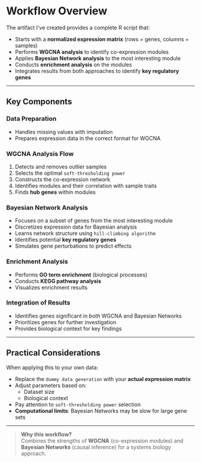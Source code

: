 # Workflow Overview

The artifact I've created provides a complete R script that:  
- Starts with a **normalized expression matrix** (rows = genes, columns = samples)  
- Performs **WGCNA analysis** to identify co-expression modules  
- Applies **Bayesian Network analysis** to the most interesting module  
- Conducts **enrichment analysis** on the modules  
- Integrates results from both approaches to identify **key regulatory genes**  

---

## Key Components  

### Data Preparation  
- Handles missing values with imputation  
- Prepares expression data in the correct format for WGCNA  

### WGCNA Analysis Flow  
1. Detects and removes outlier samples  
2. Selects the optimal `soft-thresholding power`  
3. Constructs the co-expression network  
4. Identifies modules and their correlation with sample traits  
5. Finds **hub genes** within modules  

### Bayesian Network Analysis  
- Focuses on a subset of genes from the most interesting module  
- Discretizes expression data for Bayesian analysis  
- Learns network structure using `hill-climbing algorithm`  
- Identifies potential **key regulatory genes**  
- Simulates gene perturbations to predict effects  

### Enrichment Analysis  
- Performs **GO term enrichment** (biological processes)  
- Conducts **KEGG pathway analysis**  
- Visualizes enrichment results  

### Integration of Results  
- Identifies genes significant in *both* WGCNA and Bayesian Networks  
- Prioritizes genes for further investigation  
- Provides biological context for key findings  

---

## Practical Considerations  
When applying this to your own data:  
- Replace the `dummy data generation` with your **actual expression matrix**  
- Adjust parameters based on:  
  - Dataset size  
  - Biological context  
- Pay attention to `soft-thresholding power` selection  
- **Computational limits**: Bayesian Networks may be slow for large gene sets  

---

> **Why this workflow?**  
> Combines the strengths of **WGCNA** (co-expression modules) and **Bayesian Networks** (causal inference) for a systems biology approach.  

